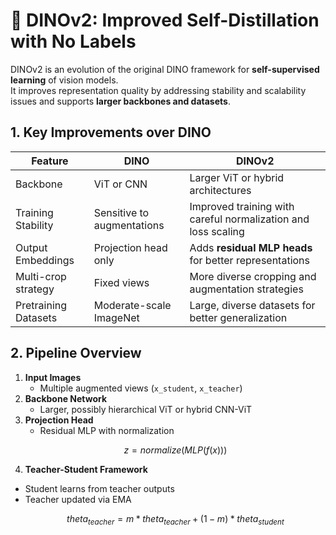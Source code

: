 # 🔹 DINOv2: Improved Self-Distillation with No Labels

DINOv2 is an evolution of the original DINO framework for **self-supervised learning** of vision models.  
It improves representation quality by addressing stability and scalability issues and supports **larger backbones and datasets**.


## 1. Key Improvements over DINO

| Feature                 | DINO                     | DINOv2                                      |
|-------------------------|--------------------------|---------------------------------------------|
| Backbone                | ViT or CNN               | Larger ViT or hybrid architectures         |
| Training Stability       | Sensitive to augmentations| Improved training with careful normalization and loss scaling |
| Output Embeddings        | Projection head only     | Adds **residual MLP heads** for better representations |
| Multi-crop strategy      | Fixed views              | More diverse cropping and augmentation strategies |
| Pretraining Datasets     | Moderate-scale ImageNet  | Large, diverse datasets for better generalization |


## 2. Pipeline Overview

1. **Input Images**
   - Multiple augmented views (`x_student`, `x_teacher`)
2. **Backbone Network**
   - Larger, possibly hierarchical ViT or hybrid CNN-ViT
3. **Projection Head**
   - Residual MLP with normalization
   ```math
   z = normalize(MLP(f(x)))

4. **Teacher-Student Framework**
  - Student learns from teacher outputs
  - Teacher updated via EMA
    ```math
    theta_{teacher} = m * theta_{teacher} + (1-m) * theta_{student}
    ```

